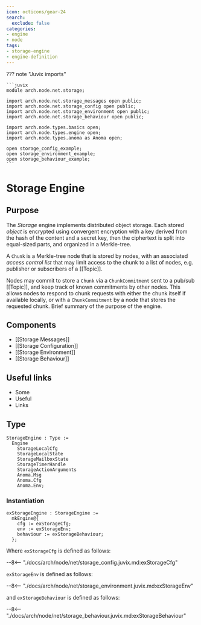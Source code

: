 ```yaml
---
icon: octicons/gear-24
search:
  exclude: false
categories:
- engine
- node
tags:
- storage-engine
- engine-definition
---
```


??? note "Juvix imports"

    ```juvix
    module arch.node.net.storage;

    import arch.node.net.storage_messages open public;
    import arch.node.net.storage_config open public;
    import arch.node.net.storage_environment open public;
    import arch.node.net.storage_behaviour open public;

    import arch.node.types.basics open;
    import arch.node.types.engine open;
    import arch.node.types.anoma as Anoma open;

    open storage_config_example;
    open storage_environment_example;
    open storage_behaviour_example;
    ```

# Storage Engine

## Purpose

The *Storage* engine implements distributed object storage.
Each stored *object* is encrypted using convergent encryption
with a key derived from the hash of the content and a secret key,
then the ciphertext is split into equal-sized parts,
and organized in a Merkle-tree.

A `Chunk` is a Merkle-tree node that is stored by nodes,
with an associated *access control list*
that may limit access to the chunk
to a list of nodes, e.g. publisher or subscribers of a [[Topic]].

Nodes may commit to store a `Chunk` via a `ChunkCommitment` sent to a pub/sub [[Topic]],
and keep track of known commitments by other nodes.
This allows nodes to respond to chunk requests
with either the chunk itself if available locally,
or with a `ChunkCommitment` by a node that stores the requested chunk.
Brief summary of the purpose of the engine.

## Components

- [[Storage Messages]]
- [[Storage Configuration]]
- [[Storage Environment]]
- [[Storage Behaviour]]

## Useful links

- Some
- Useful
- Links

## Type

<!-- --8<-- [start:StorageEngine] -->
```juvix
StorageEngine : Type :=
  Engine
    StorageLocalCfg
    StorageLocalState
    StorageMailboxState
    StorageTimerHandle
    StorageActionArguments
    Anoma.Msg
    Anoma.Cfg
    Anoma.Env;
```
<!-- --8<-- [end:StorageEngine] -->

### Instantiation

<!-- --8<-- [start:exStorageEngine] -->
```juvix
exStorageEngine : StorageEngine :=
  mkEngine@{
    cfg := exStorageCfg;
    env := exStorageEnv;
    behaviour := exStorageBehaviour;
  };
```
<!-- --8<-- [end:exStorageEngine] -->

Where `exStorageCfg` is defined as follows:

--8<-- "./docs/arch/node/net/storage_config.juvix.md:exStorageCfg"

`exStorageEnv` is defined as follows:

--8<-- "./docs/arch/node/net/storage_environment.juvix.md:exStorageEnv"

and `exStorageBehaviour` is defined as follows:

--8<-- "./docs/arch/node/net/storage_behaviour.juvix.md:exStorageBehaviour"
